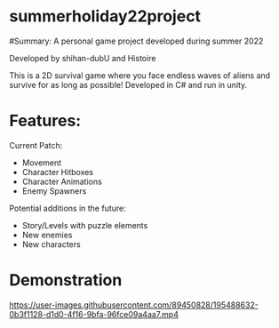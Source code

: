 # summerholiday22project

#Summary:
A personal game project developed during summer 2022

Developed by shihan-dubU and Histoire

This is a 2D survival game where you face endless waves of aliens and survive for as long as possible!
Developed in C# and run in unity.

# Features:
Current Patch:
- Movement
- Character Hitboxes
- Character Animations
- Enemy Spawners

Potential additions in the future:
- Story/Levels with puzzle elements
- New enemies
- New characters

# Demonstration
https://user-images.githubusercontent.com/89450828/195488632-0b3f1128-d1d0-4f16-9bfa-96fce09a4aa7.mp4
